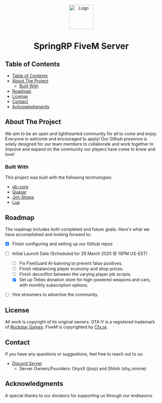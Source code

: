 <br/>
<div align="center">

<img src="https://media.githubusercontent.com/media/SpringRP/SpringRP/main/spring_loadingscreen/html/assets/logo128x128.png?token=AVEXHZYU2P5OAYRSYF4SDIDH4JAYC" alt="Logo" width="80" height="80">
</a>
<p align="center">
<h1> SpringRP FiveM Server </h1>
</p>
</div>

## Table of Contents

- [Table of Contents](#table-of-contents)
- [About The Project](#about-the-project)
  - [Built With](#built-with)
- [Roadmap](#roadmap)
- [License](#license)
- [Contact](#contact)
- [Acknowledgments](#acknowledgments)

## About The Project

We aim to be an open and lighthearted community for all to come and enjoy. Everyone is welcome and encouraged to apply! 
Our Github presence is solely designed for our team members to collaborate and work together to improve and expand on the community our players have come to know and love! 

### Built With

This project was built with the following technologies:

- [qb-core](https://github.com/qbcore-framework/qb-core)
- [Quasar](https://github.com/quasar-store-organizations)
- [Jim-Shops](https://github.com/jimathy/jim-shops)
- [Lua](https://www.lua.org/)


## Roadmap

The roadmap includes both completed and future goals. Here&#39;s what we have accomplished and looking forward to:

- [X] Finish configuring and setting up our Github repos
- [ ] Initial Launch Date (Scheduled for 29 March 2025 @ 10PM US-EST)
  - [ ] Fix FiveGuard AI-banning to prevent false positives.
  - [ ] Finish rebalancing player economy and shop prices.
  - [ ] Finish deconflict between the varying player job scripts.
  - [X] Set up Tebex donation store for high-powered weapons and cars, with monthly subscription options.
- [ ] Hire streamers to advertise the community.


## License

All work is copyright of its original owners. GTA-V is a registered trademark of [Rockstar Games](https://www.rockstargames.com/). FiveM is copyrighted by [Cfx.re](https://www.cfx.re).

## Contact

If you have any questions or suggestions, feel free to reach out to us:

- [Discord Server](https://discord.gg/ucqRJnzqfM)
    - Server Owners/Founders: OnyxX (jbxp) and Shiloh (shy_minnie)
 
      

## Acknowledgments

A special thanks to our donators for supporting us through our endeavors.
